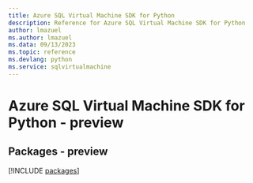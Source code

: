 ```yaml
---
title: Azure SQL Virtual Machine SDK for Python
description: Reference for Azure SQL Virtual Machine SDK for Python
author: lmazuel
ms.author: lmazuel
ms.data: 09/13/2023
ms.topic: reference
ms.devlang: python
ms.service: sqlvirtualmachine
---
```

# Azure SQL Virtual Machine SDK for Python - preview
## Packages - preview
[!INCLUDE [packages](sql-virtual-machine-index.md)]